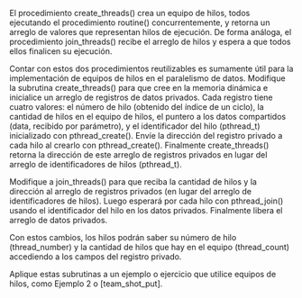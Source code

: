 El procedimiento create_threads() crea un equipo de hilos, todos ejecutando el procedimiento routine() concurrentemente, y retorna un arreglo de valores que representan hilos de ejecución. De forma análoga, el procedimiento join_threads() recibe el arreglo de hilos y espera a que todos ellos finalicen su ejecución.

Contar con estos dos procedimientos reutilizables es sumamente útil para la implementación de equipos de hilos en el paralelismo de datos.
Modifique la subrutina create_threads() para que cree en la memoria dinámica e inicialice un arreglo de registros de datos privados. Cada registro tiene cuatro valores: el número de hilo (obtenido del índice de un ciclo), la cantidad de hilos en el equipo de hilos, el puntero a los datos compartidos (data, recibido por parámetro), y el identificador del hilo (pthread_t) inicializado con pthread_create(). Envíe la dirección del registro privado a cada hilo al crearlo con pthread_create(). Finalmente create_threads() retorna la dirección de este arreglo de registros privados en lugar del arreglo de identificadores de hilos (pthread_t).

Modifique a join_threads() para que reciba la cantidad de hilos y la dirección al arreglo de registros privados (en lugar del arreglo de identificadores de hilos). Luego esperará por cada hilo con pthread_join() usando el identificador del hilo en los datos privados. Finalmente libera el arreglo de datos privados.

Con estos cambios, los hilos podrán saber su número de hilo (thread_number) y la cantidad de hilos que hay en el equipo (thread_count) accediendo a los campos del registro privado.

Aplique estas subrutinas a un ejemplo o ejercicio que utilice equipos de hilos, como Ejemplo 2 o [team_shot_put].